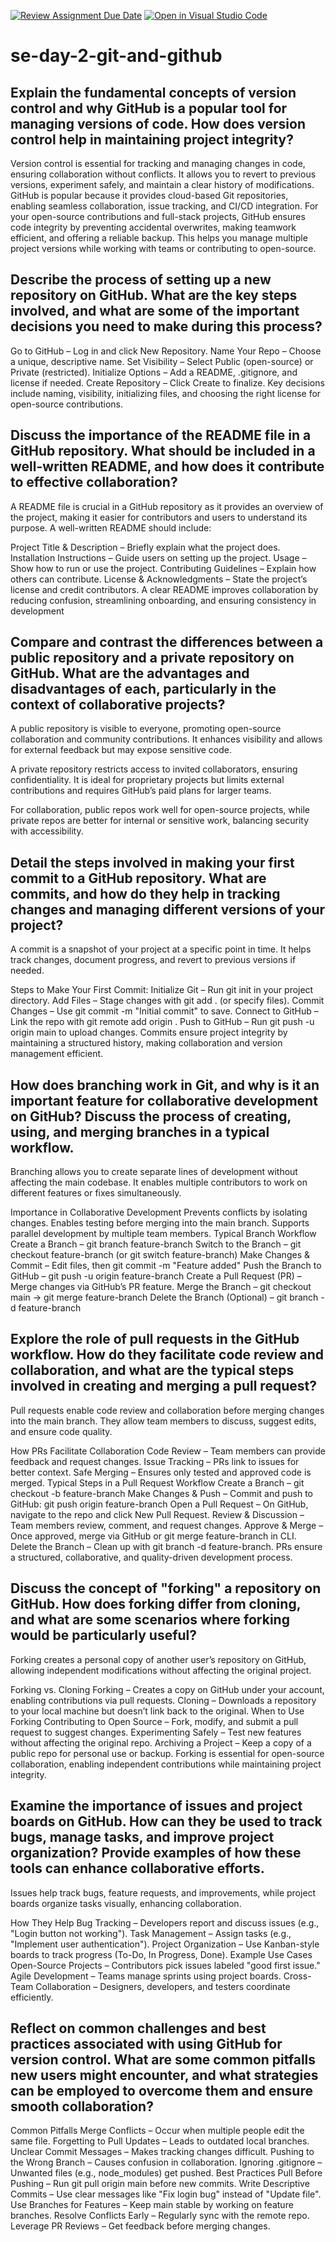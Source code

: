 [![Review Assignment Due Date](https://classroom.github.com/assets/deadline-readme-button-22041afd0340ce965d47ae6ef1cefeee28c7c493a6346c4f15d667ab976d596c.svg)](https://classroom.github.com/a/8wgCKhpZ)
[![Open in Visual Studio Code](https://classroom.github.com/assets/open-in-vscode-2e0aaae1b6195c2367325f4f02e2d04e9abb55f0b24a779b69b11b9e10269abc.svg)](https://classroom.github.com/online_ide?assignment_repo_id=18476412&assignment_repo_type=AssignmentRepo)
# se-day-2-git-and-github
## Explain the fundamental concepts of version control and why GitHub is a popular tool for managing versions of code. How does version control help in maintaining project integrity?
Version control is essential for tracking and managing changes in code, ensuring collaboration without conflicts. It allows you to revert to previous versions, experiment safely, and maintain a clear history of modifications. GitHub is popular because it provides cloud-based Git repositories, enabling seamless collaboration, issue tracking, and CI/CD integration. For your open-source contributions and full-stack projects, GitHub ensures code integrity by preventing accidental overwrites, making teamwork efficient, and offering a reliable backup. This helps you manage multiple project versions while working with teams or contributing to open-source.

## Describe the process of setting up a new repository on GitHub. What are the key steps involved, and what are some of the important decisions you need to make during this process?
Go to GitHub – Log in and click New Repository.
Name Your Repo – Choose a unique, descriptive name.
Set Visibility – Select Public (open-source) or Private (restricted).
Initialize Options – Add a README, .gitignore, and license if needed.
Create Repository – Click Create to finalize.
Key decisions include naming, visibility, initializing files, and choosing the right license for open-source contributions.

## Discuss the importance of the README file in a GitHub repository. What should be included in a well-written README, and how does it contribute to effective collaboration?
A README file is crucial in a GitHub repository as it provides an overview of the project, making it easier for contributors and users to understand its purpose. A well-written README should include:

Project Title & Description – Briefly explain what the project does.
Installation Instructions – Guide users on setting up the project.
Usage – Show how to run or use the project.
Contributing Guidelines – Explain how others can contribute.
License & Acknowledgments – State the project’s license and credit contributors.
A clear README improves collaboration by reducing confusion, streamlining onboarding, and ensuring consistency in development

## Compare and contrast the differences between a public repository and a private repository on GitHub. What are the advantages and disadvantages of each, particularly in the context of collaborative projects?
A public repository is visible to everyone, promoting open-source collaboration and community contributions. It enhances visibility and allows for external feedback but may expose sensitive code.

A private repository restricts access to invited collaborators, ensuring confidentiality. It is ideal for proprietary projects but limits external contributions and requires GitHub’s paid plans for larger teams.

For collaboration, public repos work well for open-source projects, while private repos are better for internal or sensitive work, balancing security with accessibility.

## Detail the steps involved in making your first commit to a GitHub repository. What are commits, and how do they help in tracking changes and managing different versions of your project?
A commit is a snapshot of your project at a specific point in time. It helps track changes, document progress, and revert to previous versions if needed.

Steps to Make Your First Commit:
Initialize Git – Run git init in your project directory.
Add Files – Stage changes with git add . (or specify files).
Commit Changes – Use git commit -m "Initial commit" to save.
Connect to GitHub – Link the repo with git remote add origin <repo-url>.
Push to GitHub – Run git push -u origin main to upload changes.
Commits ensure project integrity by maintaining a structured history, making collaboration and version management efficient.

## How does branching work in Git, and why is it an important feature for collaborative development on GitHub? Discuss the process of creating, using, and merging branches in a typical workflow.
Branching allows you to create separate lines of development without affecting the main codebase. It enables multiple contributors to work on different features or fixes simultaneously.

Importance in Collaborative Development
Prevents conflicts by isolating changes.
Enables testing before merging into the main branch.
Supports parallel development by multiple team members.
Typical Branch Workflow
Create a Branch – git branch feature-branch
Switch to the Branch – git checkout feature-branch (or git switch feature-branch)
Make Changes & Commit – Edit files, then git commit -m "Feature added"
Push the Branch to GitHub – git push -u origin feature-branch
Create a Pull Request (PR) – Merge changes via GitHub’s PR feature.
Merge the Branch – git checkout main → git merge feature-branch
Delete the Branch (Optional) – git branch -d feature-branch

## Explore the role of pull requests in the GitHub workflow. How do they facilitate code review and collaboration, and what are the typical steps involved in creating and merging a pull request?
Pull requests enable code review and collaboration before merging changes into the main branch. They allow team members to discuss, suggest edits, and ensure code quality.

How PRs Facilitate Collaboration
Code Review – Team members can provide feedback and request changes.
Issue Tracking – PRs link to issues for better context.
Safe Merging – Ensures only tested and approved code is merged.
Typical Steps in a Pull Request Workflow
Create a Branch – git checkout -b feature-branch
Make Changes & Push – Commit and push to GitHub: git push origin feature-branch
Open a Pull Request – On GitHub, navigate to the repo and click New Pull Request.
Review & Discussion – Team members review, comment, and request changes.
Approve & Merge – Once approved, merge via GitHub or git merge feature-branch in CLI.
Delete the Branch – Clean up with git branch -d feature-branch.
PRs ensure a structured, collaborative, and quality-driven development process.
## Discuss the concept of "forking" a repository on GitHub. How does forking differ from cloning, and what are some scenarios where forking would be particularly useful?
Forking creates a personal copy of another user’s repository on GitHub, allowing independent modifications without affecting the original project.

Forking vs. Cloning
Forking – Creates a copy on GitHub under your account, enabling contributions via pull requests.
Cloning – Downloads a repository to your local machine but doesn’t link back to the original.
When to Use Forking
Contributing to Open Source – Fork, modify, and submit a pull request to suggest changes.
Experimenting Safely – Test new features without affecting the original repo.
Archiving a Project – Keep a copy of a public repo for personal use or backup.
Forking is essential for open-source collaboration, enabling independent contributions while maintaining project integrity.

## Examine the importance of issues and project boards on GitHub. How can they be used to track bugs, manage tasks, and improve project organization? Provide examples of how these tools can enhance collaborative efforts.
Issues help track bugs, feature requests, and improvements, while project boards organize tasks visually, enhancing collaboration.

How They Help
Bug Tracking – Developers report and discuss issues (e.g., "Login button not working").
Task Management – Assign tasks (e.g., "Implement user authentication").
Project Organization – Use Kanban-style boards to track progress (To-Do, In Progress, Done).
Example Use Cases
Open-Source Projects – Contributors pick issues labeled "good first issue."
Agile Development – Teams manage sprints using project boards.
Cross-Team Collaboration – Designers, developers, and testers coordinate efficiently.

## Reflect on common challenges and best practices associated with using GitHub for version control. What are some common pitfalls new users might encounter, and what strategies can be employed to overcome them and ensure smooth collaboration?
Common Pitfalls
Merge Conflicts – Occur when multiple people edit the same file.
Forgetting to Pull Updates – Leads to outdated local branches.
Unclear Commit Messages – Makes tracking changes difficult.
Pushing to the Wrong Branch – Causes confusion in collaboration.
Ignoring .gitignore – Unwanted files (e.g., node_modules) get pushed.
Best Practices
Pull Before Pushing – Run git pull origin main before new commits.
Write Descriptive Commits – Use clear messages like "Fix login bug" instead of "Update file".
Use Branches for Features – Keep main stable by working on feature branches.
Resolve Conflicts Early – Regularly sync with the remote repo.
Leverage PR Reviews – Get feedback before merging changes.

